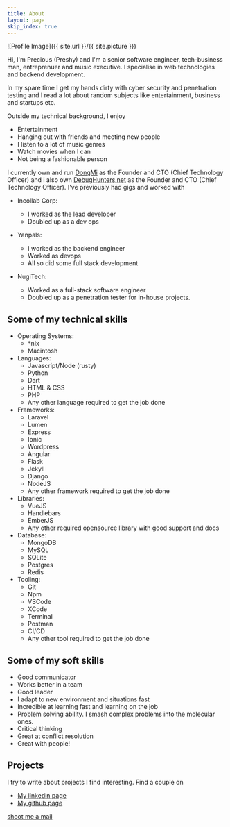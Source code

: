 ```yaml
---
title: About
layout: page
skip_index: true
---
```

![Profile Image]({{ site.url }}/{{ site.picture }})

Hi, I'm Precious (Preshy) and I'm a senior software engineer, tech-business man, entreprenuer and music executive. I specialise in web technologies and backend development. 

In my spare time I get my hands dirty with cyber security and penetration testing 
and I read a lot about random subjects like entertainment, business and startups etc.  

Outside my technical background, I enjoy
- Entertainment
- Hanging out with friends and meeting new people
- I listen to a lot of music genres
- Watch movies when I can
- Not being a fashionable person

I currently own and run [DongMi](https://dongmi.shop) as the Founder and CTO (Chief Technology Officer) and i also own [DebugHunters.net](https://debughunters.net) as the Founder and CTO (Chief Technology Officer). I've previously had gigs and worked with

- Incollab Corp:
	- I worked as the lead developer
	- Doubled up as a dev ops

- Yanpals:
	- I worked as the backend engineer
	- Worked as devops
	- All so did some full stack development

- NugiTech:
	- Worked as a full-stack software engineer
	- Doubled up as a penetration tester for in-house projects.

## Some of my technical skills
- Operating Systems:
	- *nix
	- Macintosh
- Languages:
	- Javascript/Node (rusty)
	- Python
	- Dart
	- HTML & CSS
	- PHP
	- Any other language required to get the job done
- Frameworks:
	- Laravel
	- Lumen
	- Express
	- Ionic
	- Wordpress
	- Angular
	- Flask
	- Jekyll
	- Django
	- NodeJS
	- Any other framework required to get the job done
- Libraries:
	- VueJS
	- Handlebars
	- EmberJS
	- Any other required opensource library with good support and docs
- Database:
	- MongoDB
	- MySQL
	- SQLite
	- Postgres
	- Redis
- Tooling:
	- Git
	- Npm
	- VSCode
	- XCode
	- Terminal
	- Postman
	- CI/CD
	- Any other tool required to get the job done

## Some of my soft skills
- Good communicator
- Works better in a team
- Good leader
- I adapt to new environment and situations fast
- Incredible at learning fast and learning on the job
- Problem solving ability. I smash complex problems into the molecular ones.
- Critical thinking
- Great at conflict resolution
- Great with people!

## Projects
I try to write about projects I find interesting. Find a couple on
- [My linkedin page](https://linkedin.com/in/masterpreshy)  
- [My github page](https://github.com/Preshy)  

[shoot me a mail](mailto:masterpreshy1@gmail.com)
